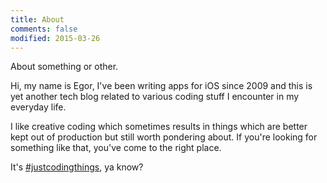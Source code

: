 ```yaml
---
title: About
comments: false
modified: 2015-03-26
---
```

About something or other.

Hi, my name is Egor, I've been writing apps for iOS since 2009 and this is yet another tech blog related to various coding stuff I encounter in my everyday life.

I like creative coding which sometimes results in things which are better kept out of production but still worth pondering about. If you're looking for something like that, you've come to the right place.

It's [#justcodingthings](http://wanderwaltz.github.io), ya know?